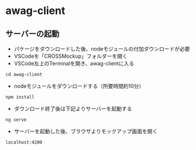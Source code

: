 # awag-client

## サーバーの起動

- パケージをダウンロードした後、nodeモジュールの付加ダウンロードが必要
- VSCodeを「CROSSMockup」フォルダーを開く
- VSCode左上のTerminalを開き、awag-clientに入る

```
cd awag-client
```

- nodeモジュールをダウンロードする（所要時間約10分）

```
npm install
```

- ダウンロード終了後は下記よりサーバーを起動する

```
ng serve
```

- サーバーを起動した後、ブラウザよりモックアップ画面を開く

```
localhost:4200
```

